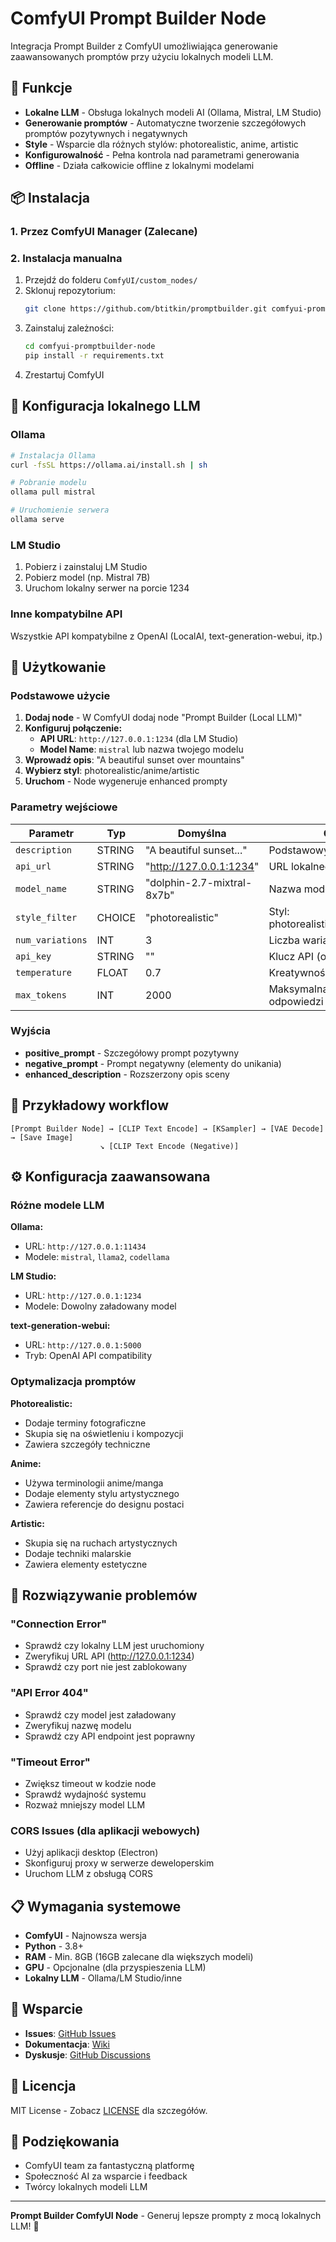 # ComfyUI Prompt Builder Node

Integracja Prompt Builder z ComfyUI umożliwiająca generowanie zaawansowanych promptów przy użyciu lokalnych modeli LLM.

## 🚀 Funkcje

- **Lokalne LLM** - Obsługa lokalnych modeli AI (Ollama, Mistral, LM Studio)
- **Generowanie promptów** - Automatyczne tworzenie szczegółowych promptów pozytywnych i negatywnych
- **Style** - Wsparcie dla różnych stylów: photorealistic, anime, artistic
- **Konfigurowalność** - Pełna kontrola nad parametrami generowania
- **Offline** - Działa całkowicie offline z lokalnymi modelami

## 📦 Instalacja

### 1. Przez ComfyUI Manager (Zalecane)


### 2. Instalacja manualna

1. Przejdź do folderu `ComfyUI/custom_nodes/`
2. Sklonuj repozytorium:
   ```bash
   git clone https://github.com/btitkin/promptbuilder.git comfyui-promptbuilder-node
   ```
3. Zainstaluj zależności:
   ```bash
   cd comfyui-promptbuilder-node
   pip install -r requirements.txt
   ```
4. Zrestartuj ComfyUI

## 🔧 Konfiguracja lokalnego LLM

### Ollama
```bash
# Instalacja Ollama
curl -fsSL https://ollama.ai/install.sh | sh

# Pobranie modelu
ollama pull mistral

# Uruchomienie serwera
ollama serve
```

### LM Studio
1. Pobierz i zainstaluj LM Studio
2. Pobierz model (np. Mistral 7B)
3. Uruchom lokalny serwer na porcie 1234

### Inne kompatybilne API
Wszystkie API kompatybilne z OpenAI (LocalAI, text-generation-webui, itp.)

## 🎯 Użytkowanie

### Podstawowe użycie

1. **Dodaj node** - W ComfyUI dodaj node "Prompt Builder (Local LLM)"
2. **Konfiguruj połączenie:**
   - **API URL**: `http://127.0.0.1:1234` (dla LM Studio)
   - **Model Name**: `mistral` lub nazwa twojego modelu
3. **Wprowadź opis**: "A beautiful sunset over mountains"
4. **Wybierz styl**: photorealistic/anime/artistic
5. **Uruchom** - Node wygeneruje enhanced prompty

### Parametry wejściowe

| Parametr | Typ | Domyślna | Opis |
|----------|-----|----------|------|
| `description` | STRING | "A beautiful sunset..." | Podstawowy opis sceny |
| `api_url` | STRING | "http://127.0.0.1:1234" | URL lokalnego API LLM |
| `model_name` | STRING | "dolphin-2.7-mixtral-8x7b" | Nazwa modelu |
| `style_filter` | CHOICE | "photorealistic" | Styl: photorealistic/anime/artistic |
| `num_variations` | INT | 3 | Liczba wariantów (1-10) |
| `api_key` | STRING | "" | Klucz API (opcjonalny) |
| `temperature` | FLOAT | 0.7 | Kreatywność (0.1-2.0) |
| `max_tokens` | INT | 2000 | Maksymalna długość odpowiedzi |

### Wyjścia

- **positive_prompt** - Szczegółowy prompt pozytywny
- **negative_prompt** - Prompt negatywny (elementy do unikania)
- **enhanced_description** - Rozszerzony opis sceny

## 🔗 Przykładowy workflow

```
[Prompt Builder Node] → [CLIP Text Encode] → [KSampler] → [VAE Decode] → [Save Image]
                    ↘ [CLIP Text Encode (Negative)]
```

## ⚙️ Konfiguracja zaawansowana

### Różne modele LLM

**Ollama:**
- URL: `http://127.0.0.1:11434`
- Modele: `mistral`, `llama2`, `codellama`

**LM Studio:**
- URL: `http://127.0.0.1:1234`
- Modele: Dowolny załadowany model

**text-generation-webui:**
- URL: `http://127.0.0.1:5000`
- Tryb: OpenAI API compatibility

### Optymalizacja promptów

**Photorealistic:**
- Dodaje terminy fotograficzne
- Skupia się na oświetleniu i kompozycji
- Zawiera szczegóły techniczne

**Anime:**
- Używa terminologii anime/manga
- Dodaje elementy stylu artystycznego
- Zawiera referencje do designu postaci

**Artistic:**
- Skupia się na ruchach artystycznych
- Dodaje techniki malarskie
- Zawiera elementy estetyczne

## 🐛 Rozwiązywanie problemów

### "Connection Error"
- Sprawdź czy lokalny LLM jest uruchomiony
- Zweryfikuj URL API (http://127.0.0.1:1234)
- Sprawdź czy port nie jest zablokowany

### "API Error 404"
- Sprawdź czy model jest załadowany
- Zweryfikuj nazwę modelu
- Sprawdź czy API endpoint jest poprawny

### "Timeout Error"
- Zwiększ timeout w kodzie node
- Sprawdź wydajność systemu
- Rozważ mniejszy model LLM

### CORS Issues (dla aplikacji webowych)
- Użyj aplikacji desktop (Electron)
- Skonfiguruj proxy w serwerze deweloperskim
- Uruchom LLM z obsługą CORS

## 📋 Wymagania systemowe

- **ComfyUI** - Najnowsza wersja
- **Python** - 3.8+
- **RAM** - Min. 8GB (16GB zalecane dla większych modeli)
- **GPU** - Opcjonalne (dla przyspieszenia LLM)
- **Lokalny LLM** - Ollama/LM Studio/inne

## 🤝 Wsparcie

- **Issues**: [GitHub Issues](https://github.com/btitkin/promptbuilder/issues)
- **Dokumentacja**: [Wiki](https://github.com/btitkin/promptbuilder/wiki)
- **Dyskusje**: [GitHub Discussions](https://github.com/btitkin/promptbuilder/discussions)

## 📄 Licencja

MIT License - Zobacz [LICENSE](LICENSE) dla szczegółów.

## 🙏 Podziękowania

- ComfyUI team za fantastyczną platformę
- Społeczność AI za wsparcie i feedback
- Twórcy lokalnych modeli LLM

---

**Prompt Builder ComfyUI Node** - Generuj lepsze prompty z mocą lokalnych LLM! 🚀